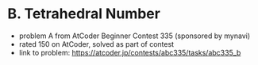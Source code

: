 # B. Tetrahedral Number

* problem A from AtCoder Beginner Contest 335 (sponsored by mynavi)
* rated 150 on AtCoder, solved as part of contest
* link to problem: https://atcoder.jp/contests/abc335/tasks/abc335_b